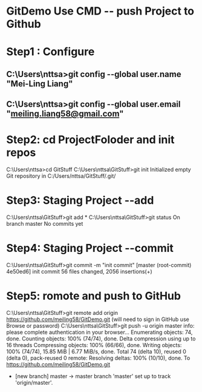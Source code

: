 # GitDemo Use CMD -- push Project to Github
# Step1 : Configure <a name="Step1"/>
  ## C:\Users\nttsa>git config --global user.name "Mei-Ling Liang" 
  ## C:\Users\nttsa>git config --global user.email "meiling.liang58@gmail.com"
# Step2: cd ProjectFoloder and init repos
  C:\Users\nttsa>cd GitStuff
  C:\Users\nttsa\GitStuff>git init
  Initialized empty Git repository in C:/Users/nttsa/GitStuff/.git/
# Step3: Staging Project --add 
  C:\Users\nttsa\GitStuff>git add *
  C:\Users\nttsa\GitStuff>git status
  On branch master
  No commits yet
# Step4: Staging Project --commit
  C:\Users\nttsa\GitStuff>git commit -m "init commit"
  [master (root-commit) 4e50ed6] init commit
   56 files changed, 2056 insertions(+)
# Step5: romote and push to GitHub 
  C:\Users\nttsa\GitStuff>git remote add origin https://github.com/meiling58/GitDemo.git
  (will need to sign in GitHub use Browse or password) 
  C:\Users\nttsa\GitStuff>git push -u origin master
  info: please complete authentication in your browser...
  Enumerating objects: 74, done.
  Counting objects: 100% (74/74), done.
  Delta compression using up to 16 threads
  Compressing objects: 100% (66/66), done.
  Writing objects: 100% (74/74), 15.85 MiB | 6.77 MiB/s, done.
  Total 74 (delta 10), reused 0 (delta 0), pack-reused 0
  remote: Resolving deltas: 100% (10/10), done.
  To https://github.com/meiling58/GitDemo.git
   * [new branch]      master -> master
  branch 'master' set up to track 'origin/master'.
